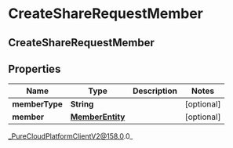 # CreateShareRequestMember

## CreateShareRequestMember

## Properties

|Name | Type | Description | Notes|
|------------ | ------------- | ------------- | -------------|
| **memberType** | **String** |  | [optional] |
| **member** | [**MemberEntity**](MemberEntity) |  | [optional] |



_PureCloudPlatformClientV2@158.0.0_
